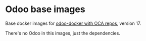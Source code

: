 # Odoo base images

Base docker images for [odoo-docker with OCA repos][odoo-docker], version 17.

There's no Odoo in this images, just the dependencies.

[odoo-docker]: https://github.com/rubencabrera/odoo-docker
